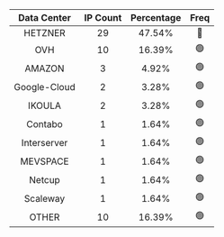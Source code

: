 | Data Center | IP Count | Percentage | Freq |
|:------------:|:--------:|:-----------:|:-----:|
| HETZNER | 29 | 47.54% | 🔴 |
| OVH | 10 | 16.39% | 🟢 |
| AMAZON | 3 | 4.92% | 🟢 |
| Google-Cloud | 2 | 3.28% | 🟢 |
| IKOULA | 2 | 3.28% | 🟢 |
| Contabo | 1 | 1.64% | 🟢 |
| Interserver | 1 | 1.64% | 🟢 |
| MEVSPACE | 1 | 1.64% | 🟢 |
| Netcup | 1 | 1.64% | 🟢 |
| Scaleway | 1 | 1.64% | 🟢 |
| OTHER | 10 | 16.39% | 🟢 |